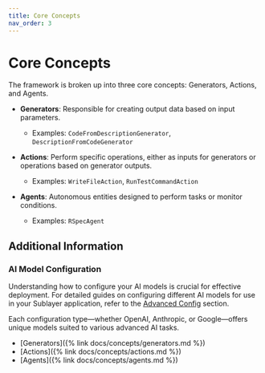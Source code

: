 ```yaml
---
title: Core Concepts
nav_order: 3
---
```

# Core Concepts

The framework is broken up into three core concepts: Generators, Actions, and Agents.

- **Generators**: Responsible for creating output data based on input parameters.
  - Examples: `CodeFromDescriptionGenerator`, `DescriptionFromCodeGenerator`

- **Actions**: Perform specific operations, either as inputs for generators or operations based on generator outputs.
  - Examples: `WriteFileAction`, `RunTestCommandAction`

- **Agents**: Autonomous entities designed to perform tasks or monitor conditions.
  - Examples: `RSpecAgent`

## Additional Information

### AI Model Configuration

Understanding how to configure your AI models is crucial for effective deployment. For detailed guides on configuring different AI models for use in your Sublayer application, refer to the [Advanced Config](/docs/advanced_config.md) section.

Each configuration type—whether OpenAI, Anthropic, or Google—offers unique models suited to various advanced AI tasks. 

* [Generators]({% link docs/concepts/generators.md %})
* [Actions]({% link docs/concepts/actions.md %})
* [Agents]({% link docs/concepts/agents.md %})
